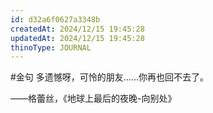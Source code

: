 ```yaml
---
id: d32a6f0627a3348b
createdAt: 2024/12/15 19:45:28
updatedAt: 2024/12/15 19:45:28
thinoType: JOURNAL
---
```

#金句 多遗憾呀，可怜的朋友……你再也回不去了。

——格蕾丝，《地球上最后的夜晚-向别处》